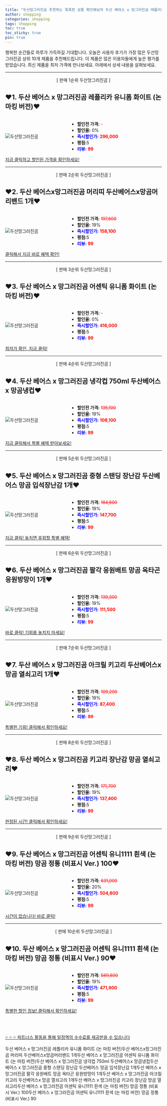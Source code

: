 ```yaml
---
title: "두산망그러진곰 추천하는 똑똑한 상품 확인해보자 두산 베어스 x 망그러진곰 레플리카"
author: shopping
categories: shopping
tags: shopping
toc: true
toc_sticky: true
pin: true
---
```

행복한 순간들로 하루가 가득하길 기대합니다. 오늘은 사용자 후기가 가장 많은 두산망그러진곰 상위 10개 제품을 추천해드립니다. 이 제품은 많은 이용자들에게 높은 평가를 받았습니다. 최신 제품을 최저 가격에 만나보세요. 아래에서 상세 내용을 살펴보세요.

---
<p class="toplist" style="margin: 0 auto; display: block; width: fit-content;">[ 판매 1순위 두산망그러진곰 ]</p>

<h2><strong>❤️1. 두산 베어스 x 망그러진곰 레플리카 유니폼 화이트 (논 마킹 버전)❤️</strong></h2>

<div style="display: flex; align-items: center;">
    <div style="flex: 0.4;">
        <img src="https://thumbnail7.coupangcdn.com/thumbnails/remote/230x230ex/image/vendor_inventory/8be6/42402d5659f0135d6aed5bba410b8145562bb3d0b7670c9074ac804cb908.jpg" alt="두산망그러진곰" style="max-width: 100%;">
    </div>
    <div style="flex: 0.6; margin-left: 10px;">
        <ul>
            <li><strong>할인전 가격:</strong> <del style="color: red;">-</del></li>
            <li><strong>할인율:</strong> 0%</li>
            <li><span style='color:blue'><strong>즉시할인가:</strong></span> <span style='color:red'><strong>296,000</strong></span></li>
            <li><strong>평점:</strong>5</li>
            <li><span style='color:blue'><strong>리뷰:</strong></span> <span style='color:red'><strong>99</strong></span></li>
        </ul>
    </div>
</div>
<div class="center">
    <a href="https://selin100587001.github.io?lptag=AF9450613&subid=githubio&pageKey=8234699296&traceid=V0-153&itemId=23703386666&vendorItemId=90728416420" class="myButton">
        지금 클릭하고 할인된 가격을 확인하세요!
    </a>
</div>


---
<p class="toplist" style="margin: 0 auto; display: block; width: fit-content;">[ 판매 2순위 두산망그러진곰 ]</p>

<h2><strong>❤️2. 두산 베어스x망그러진곰 머리띠 두산베어스x망곰머리밴드 1개❤️</strong></h2>

<div style="display: flex; align-items: center;">
    <div style="flex: 0.4;">
        <img src="https://thumbnail9.coupangcdn.com/thumbnails/remote/230x230ex/image/vendor_inventory/da2c/fe1551b2086b429a7a980fa6137fb161d6215dbd5ac6f86a7255e90741eb.jpg" alt="두산망그러진곰" style="max-width: 100%;">
    </div>
    <div style="flex: 0.6; margin-left: 10px;">
        <ul>
            <li><strong>할인전 가격:</strong> <del style="color: red;">197,600</del></li>
            <li><strong>할인율:</strong> 19%</li>
            <li><span style='color:blue'><strong>즉시할인가:</strong></span> <span style='color:red'><strong>158,100</strong></span></li>
            <li><strong>평점:</strong>5</li>
            <li><span style='color:blue'><strong>리뷰:</strong></span> <span style='color:red'><strong>99</strong></span></li>
        </ul>
    </div>
</div>
<div class="center">
    <a href="https://selin100587001.github.io?lptag=AF9450613&subid=githubio&pageKey=8239546861&traceid=V0-153&itemId=23713883311&vendorItemId=90738763550" class="myButton">
        클릭해서 지금 바로 혜택 확인!
    </a>
</div>


---
<p class="toplist" style="margin: 0 auto; display: block; width: fit-content;">[ 판매 3순위 두산망그러진곰 ]</p>

<h2><strong>❤️3. 두산 베어스 x 망그러진곰 어센틱 유니폼 화이트 (논 마킹 버전)❤️</strong></h2>

<div style="display: flex; align-items: center;">
    <div style="flex: 0.4;">
        <img src="https://thumbnail10.coupangcdn.com/thumbnails/remote/230x230ex/image/vendor_inventory/2ffc/f2eb1e6586dcd24006ade99681bf87ad44932b16aa583eb35b7b9023b652.jpg" alt="두산망그러진곰" style="max-width: 100%;">
    </div>
    <div style="flex: 0.6; margin-left: 10px;">
        <ul>
            <li><strong>할인전 가격:</strong> <del style="color: red;">-</del></li>
            <li><strong>할인율:</strong> 0%</li>
            <li><span style='color:blue'><strong>즉시할인가:</strong></span> <span style='color:red'><strong>416,000</strong></span></li>
            <li><strong>평점:</strong>5</li>
            <li><span style='color:blue'><strong>리뷰:</strong></span> <span style='color:red'><strong>99</strong></span></li>
        </ul>
    </div>
</div>
<div class="center">
    <a href="https://selin100587001.github.io?lptag=AF9450613&subid=githubio&pageKey=8234652197&traceid=V0-153&itemId=23703259804&vendorItemId=90728290508" class="myButton">
        최저가 확인, 지금 클릭!
    </a>
</div>


---
<p class="toplist" style="margin: 0 auto; display: block; width: fit-content;">[ 판매 4순위 두산망그러진곰 ]</p>

<h2><strong>❤️4. 두산 베어스 x 망그러진곰 냉각컵 750ml 두산베어스x 망곰냉컵❤️</strong></h2>

<div style="display: flex; align-items: center;">
    <div style="flex: 0.4;">
        <img src="https://thumbnail10.coupangcdn.com/thumbnails/remote/230x230ex/image/vendor_inventory/53f2/ab1b9e51410b5ba50242dca435c18fb314ee513228ed8f73f8e56a3a3d50.jpg" alt="두산망그러진곰" style="max-width: 100%;">
    </div>
    <div style="flex: 0.6; margin-left: 10px;">
        <ul>
            <li><strong>할인전 가격:</strong> <del style="color: red;">135,100</del></li>
            <li><strong>할인율:</strong> 19%</li>
            <li><span style='color:blue'><strong>즉시할인가:</strong></span> <span style='color:red'><strong>108,100</strong></span></li>
            <li><strong>평점:</strong>5</li>
            <li><span style='color:blue'><strong>리뷰:</strong></span> <span style='color:red'><strong>99</strong></span></li>
        </ul>
    </div>
</div>
<div class="center">
    <a href="https://selin100587001.github.io?lptag=AF9450613&subid=githubio&pageKey=8242071644&traceid=V0-153&itemId=23719024443&vendorItemId=90743881436" class="myButton">
        지금 클릭해서 특별 혜택 받아보세요!
    </a>
</div>


---
<p class="toplist" style="margin: 0 auto; display: block; width: fit-content;">[ 판매 5순위 두산망그러진곰 ]</p>

<h2><strong>❤️5. 두산 베어스 x 망그러진곰 중형 스탠딩 장난감 두산베어스 망곰 입석장난감 1개❤️</strong></h2>

<div style="display: flex; align-items: center;">
    <div style="flex: 0.4;">
        <img src="https://thumbnail10.coupangcdn.com/thumbnails/remote/230x230ex/image/vendor_inventory/5480/412d27349a367fc6f6ba4617cc1474e414df3895967651c8f4605b167728.jpg" alt="두산망그러진곰" style="max-width: 100%;">
    </div>
    <div style="flex: 0.6; margin-left: 10px;">
        <ul>
            <li><strong>할인전 가격:</strong> <del style="color: red;">184,600</del></li>
            <li><strong>할인율:</strong> 19%</li>
            <li><span style='color:blue'><strong>즉시할인가:</strong></span> <span style='color:red'><strong>147,700</strong></span></li>
            <li><strong>평점:</strong>5</li>
            <li><span style='color:blue'><strong>리뷰:</strong></span> <span style='color:red'><strong>99</strong></span></li>
        </ul>
    </div>
</div>
<div class="center">
    <a href="https://selin100587001.github.io?lptag=AF9450613&subid=githubio&pageKey=8240612853&traceid=V0-153&itemId=23716034317&vendorItemId=90740901939" class="myButton">
        지금 클릭! 놓치면 후회할 특별 혜택!
    </a>
</div>


---
<p class="toplist" style="margin: 0 auto; display: block; width: fit-content;">[ 판매 6순위 두산망그러진곰 ]</p>

<h2><strong>❤️6. 두산 베어스 x 망그러진곰 팔각 응원배트 망곰 옥타곤 응원방망이 1개❤️</strong></h2>

<div style="display: flex; align-items: center;">
    <div style="flex: 0.4;">
        <img src="https://thumbnail6.coupangcdn.com/thumbnails/remote/230x230ex/image/vendor_inventory/0108/f32e0d6ed64b137c5695f75b0915d9101f6db60106bce66d983fa2e2cfd5.jpg" alt="두산망그러진곰" style="max-width: 100%;">
    </div>
    <div style="flex: 0.6; margin-left: 10px;">
        <ul>
            <li><strong>할인전 가격:</strong> <del style="color: red;">139,300</del></li>
            <li><strong>할인율:</strong> 19%</li>
            <li><span style='color:blue'><strong>즉시할인가:</strong></span> <span style='color:red'><strong>111,500</strong></span></li>
            <li><strong>평점:</strong>5</li>
            <li><span style='color:blue'><strong>리뷰:</strong></span> <span style='color:red'><strong>99</strong></span></li>
        </ul>
    </div>
</div>
<div class="center">
    <a href="https://selin100587001.github.io?lptag=AF9450613&subid=githubio&pageKey=8240616003&traceid=V0-153&itemId=23716040894&vendorItemId=90740908378" class="myButton">
        바로 클릭! 기회를 놓치지 마세요!
    </a>
</div>


---
<p class="toplist" style="margin: 0 auto; display: block; width: fit-content;">[ 판매 7순위 두산망그러진곰 ]</p>

<h2><strong>❤️7. 두산 베어스 x 망그러진곰 아크릴 키고리 두산베어스x 망곰 열쇠고리 1개❤️</strong></h2>

<div style="display: flex; align-items: center;">
    <div style="flex: 0.4;">
        <img src="https://thumbnail9.coupangcdn.com/thumbnails/remote/230x230ex/image/vendor_inventory/1592/584bee7e08e528d611fea460ad5f49b221f5c4f92e2d89dc7f2a7b0d6fc5.jpg" alt="두산망그러진곰" style="max-width: 100%;">
    </div>
    <div style="flex: 0.6; margin-left: 10px;">
        <ul>
            <li><strong>할인전 가격:</strong> <del style="color: red;">109,200</del></li>
            <li><strong>할인율:</strong> 19%</li>
            <li><span style='color:blue'><strong>즉시할인가:</strong></span> <span style='color:red'><strong>87,400</strong></span></li>
            <li><strong>평점:</strong>5</li>
            <li><span style='color:blue'><strong>리뷰:</strong></span> <span style='color:red'><strong>99</strong></span></li>
        </ul>
    </div>
</div>
<div class="center">
    <a href="https://selin100587001.github.io?lptag=AF9450613&subid=githubio&pageKey=8230740561&traceid=V0-153&itemId=23688094961&vendorItemId=90713254681" class="myButton">
        특별한 기회! 클릭해서 확인하세요!
    </a>
</div>


---
<p class="toplist" style="margin: 0 auto; display: block; width: fit-content;">[ 판매 8순위 두산망그러진곰 ]</p>

<h2><strong>❤️8. 두산 베어스 x 망그러진곰 키고리 장난감 망곰 열쇠고리❤️</strong></h2>

<div style="display: flex; align-items: center;">
    <div style="flex: 0.4;">
        <img src="https://thumbnail10.coupangcdn.com/thumbnails/remote/230x230ex/image/vendor_inventory/3769/ad91ba507c7d8760379d7399cadf5f72615ccc66af908446b2d4d6cd7355.jpg" alt="두산망그러진곰" style="max-width: 100%;">
    </div>
    <div style="flex: 0.6; margin-left: 10px;">
        <ul>
            <li><strong>할인전 가격:</strong> <del style="color: red;">171,700</del></li>
            <li><strong>할인율:</strong> 19%</li>
            <li><span style='color:blue'><strong>즉시할인가:</strong></span> <span style='color:red'><strong>137,400</strong></span></li>
            <li><strong>평점:</strong>5</li>
            <li><span style='color:blue'><strong>리뷰:</strong></span> <span style='color:red'><strong>99</strong></span></li>
        </ul>
    </div>
</div>
<div class="center">
    <a href="https://selin100587001.github.io?lptag=AF9450613&subid=githubio&pageKey=8242866480&traceid=V0-153&itemId=23720648028&vendorItemId=90745492690" class="myButton">
        한정된 시간! 클릭해서 확인하세요!
    </a>
</div>


---
<p class="toplist" style="margin: 0 auto; display: block; width: fit-content;">[ 판매 9순위 두산망그러진곰 ]</p>

<h2><strong>❤️9. 두산 베어스 x 망그러진곰 어센틱 유니1111 흰색 (논 마킹 버전) 망곰 정통 (비표시 Ver.) 100❤️</strong></h2>

<div style="display: flex; align-items: center;">
    <div style="flex: 0.4;">
        <img src="https://thumbnail9.coupangcdn.com/thumbnails/remote/230x230ex/image/vendor_inventory/445e/e723e3ca9fc8ceb83db2834a4dc187c8006c0a763bf0c50c667a4402dc6d.jpg" alt="두산망그러진곰" style="max-width: 100%;">
    </div>
    <div style="flex: 0.6; margin-left: 10px;">
        <ul>
            <li><strong>할인전 가격:</strong> <del style="color: red;">631,000</del></li>
            <li><strong>할인율:</strong> 20%</li>
            <li><span style='color:blue'><strong>즉시할인가:</strong></span> <span style='color:red'><strong>504,800</strong></span></li>
            <li><strong>평점:</strong>5</li>
            <li><span style='color:blue'><strong>리뷰:</strong></span> <span style='color:red'><strong>99</strong></span></li>
        </ul>
    </div>
</div>
<div class="center">
    <a href="https://selin100587001.github.io?lptag=AF9450613&subid=githubio&pageKey=8226602775&traceid=V0-153&itemId=23662760417&vendorItemId=90688092581" class="myButton">
        시간이 없습니다! 바로 클릭!
    </a>
</div>


---
<p class="toplist" style="margin: 0 auto; display: block; width: fit-content;">[ 판매 10순위 두산망그러진곰 ]</p>

<h2><strong>❤️10. 두산 베어스 x 망그러진곰 어센틱 유니1111 흰색 (논 마킹 버전) 망곰 정통 (비표시 Ver.) 90❤️</strong></h2>

<div style="display: flex; align-items: center;">
    <div style="flex: 0.4;">
        <img src="https://thumbnail9.coupangcdn.com/thumbnails/remote/230x230ex/image/vendor_inventory/445e/e723e3ca9fc8ceb83db2834a4dc187c8006c0a763bf0c50c667a4402dc6d.jpg" alt="두산망그러진곰" style="max-width: 100%;">
    </div>
    <div style="flex: 0.6; margin-left: 10px;">
        <ul>
            <li><strong>할인전 가격:</strong> <del style="color: red;">589,800</del></li>
            <li><strong>할인율:</strong> 19%</li>
            <li><span style='color:blue'><strong>즉시할인가:</strong></span> <span style='color:red'><strong>471,900</strong></span></li>
            <li><strong>평점:</strong>5</li>
            <li><span style='color:blue'><strong>리뷰:</strong></span> <span style='color:red'><strong>99</strong></span></li>
        </ul>
    </div>
</div>
<div class="center">
    <a href="https://selin100587001.github.io?lptag=AF9450613&subid=githubio&pageKey=8226602775&traceid=V0-153&itemId=23662760415&vendorItemId=90688092562" class="myButton">
        특별한 할인 정보! 클릭해서 확인하세요!
    </a>
</div>

<br><br><br>[💦 💦 💦 파트너스 활동을 통해 일정액의 수수료를 제공받을 수 있습니다](https://link.coupang.com/a/bcpT2c)<br><br>두산 베어스 x 망그러진곰 레플리카 유니폼 화이트 (논 마킹 버전)두산 베어스x망그러진곰 머리띠 두산베어스x망곰머리밴드 1개두산 베어스 x 망그러진곰 어센틱 유니폼 화이트 (논 마킹 버전)두산 베어스 x 망그러진곰 냉각컵 750ml 두산베어스x 망곰냉컵두산 베어스 x 망그러진곰 중형 스탠딩 장난감 두산베어스 망곰 입석장난감 1개두산 베어스 x 망그러진곰 팔각 응원배트 망곰 옥타곤 응원방망이 1개두산 베어스 x 망그러진곰 아크릴 키고리 두산베어스x 망곰 열쇠고리 1개두산 베어스 x 망그러진곰 키고리 장난감 망곰 열쇠고리두산 베어스 x 망그러진곰 어센틱 유니1111 흰색 (논 마킹 버전) 망곰 정통 (비표시 Ver.) 100두산 베어스 x 망그러진곰 어센틱 유니1111 흰색 (논 마킹 버전) 망곰 정통 (비표시 Ver.) 90